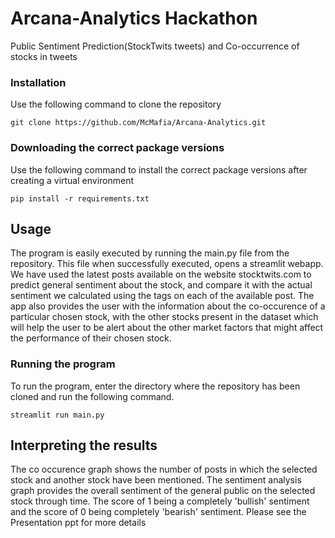 # Arcana-Analytics Hackathon
Public Sentiment Prediction(StockTwits tweets) and Co-occurrence of stocks in tweets


### Installation 
Use the following command to clone the repository
```
git clone https://github.com/McMafia/Arcana-Analytics.git
```

### Downloading the correct package versions
Use the following command to install the correct package versions after creating a virtual environment
```
pip install -r requirements.txt
```

## Usage
The program is easily executed by running the main.py file from the repository. This file when successfully executed, opens a streamlit webapp. We have used the latest posts available on the website stocktwits.com to predict general sentiment about the stock, and compare it with the actual sentiment we calculated using the tags on each of the available post. The app also provides the user with the information about the co-occurence of a particular chosen stock, with the other stocks present in the dataset which will help the user to be alert about the other market factors that might affect the performance of their chosen stock.

### Running the program
To run the program, enter the directory where the repository has been cloned and run the following command.
```
streamlit run main.py
```
## Interpreting the results

The co occurence graph shows the number of posts in which the selected stock and another stock have been mentioned.
The sentiment analysis graph provides the overall sentiment of the general public on the selected stock through time. The score of 1 being a completely 'bullish' sentiment and the score of 0 being completely 'bearish' sentiment.
Please see the Presentation ppt for more details
